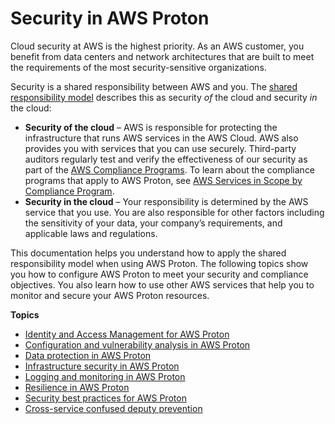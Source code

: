 # Security in AWS Proton<a name="ug-security"></a>

Cloud security at AWS is the highest priority\. As an AWS customer, you benefit from data centers and network architectures that are built to meet the requirements of the most security\-sensitive organizations\.

Security is a shared responsibility between AWS and you\. The [shared responsibility model](http://aws.amazon.com/compliance/shared-responsibility-model/) describes this as security *of* the cloud and security *in* the cloud:
+ **Security of the cloud** – AWS is responsible for protecting the infrastructure that runs AWS services in the AWS Cloud\. AWS also provides you with services that you can use securely\. Third\-party auditors regularly test and verify the effectiveness of our security as part of the [AWS Compliance Programs](http://aws.amazon.com/compliance/programs/)\. To learn about the compliance programs that apply to AWS Proton, see [AWS Services in Scope by Compliance Program](http://aws.amazon.com/compliance/services-in-scope/)\.
+ **Security in the cloud** – Your responsibility is determined by the AWS service that you use\. You are also responsible for other factors including the sensitivity of your data, your company’s requirements, and applicable laws and regulations\. 

This documentation helps you understand how to apply the shared responsibility model when using AWS Proton\. The following topics show you how to configure AWS Proton to meet your security and compliance objectives\. You also learn how to use other AWS services that help you to monitor and secure your AWS Proton resources\. 

**Topics**
+ [Identity and Access Management for AWS Proton](security-iam.md)
+ [Configuration and vulnerability analysis in AWS Proton](vulnerability-analysis-and-management.md)
+ [Data protection in AWS Proton](data-protection.md)
+ [Infrastructure security in AWS Proton](infrastructure-security.md)
+ [Logging and monitoring in AWS Proton](security-logging-and-monitoring.md)
+ [Resilience in AWS Proton](disaster-recovery-resiliency.md)
+ [Security best practices for AWS Proton](security-best-practices.md)
+ [Cross\-service confused deputy prevention](cross-service-confused-deputy-prevention.md)